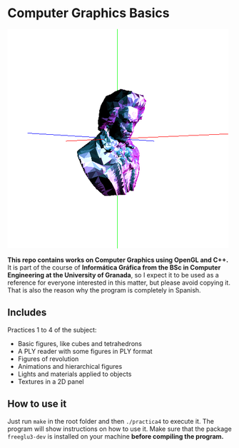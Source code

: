 # Computer Graphics Basics
![openGL-figure](https://raw.githubusercontent.com/dvcarrillo/computer-graphics-basics/master/screenshot.png "Figure and lights with flat shadowing")

**This repo contains works on Computer Graphics using OpenGL and C++.**
It is part of the course of **Informática Gráfica from the BSc in Computer Engineering at the 
University of Granada**, so I expect it to be used as a reference for everyone interested in
this matter, but please avoid copying it. That is also the reason why the program is completely
in Spanish.

## Includes
Practices 1 to 4 of the subject:
- Basic figures, like cubes and tetrahedrons
- A PLY reader with some figures in PLY format
- Figures of revolution
- Animations and hierarchical figures
- Lights and materials applied to objects
- Textures in a 2D panel

## How to use it
Just run `make` in the root folder and then `./practica4` to execute it.
The program will show instructions on how to use it.
Make sure that the package `freeglu3-dev` is installed on your machine **before compiling
the program.**

